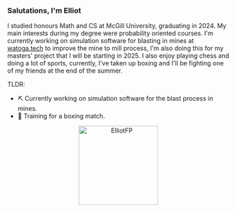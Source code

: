 <link rel="stylesheet" type='text/css' href="https://cdn.jsdelivr.net/gh/devicons/devicon@latest/devicon.min.css" />

### Salutations, I'm Elliot

I studied honours Math and CS at McGill University, graduating in 2024. My main interests during my degree were probability oriented courses. I'm currently working on simulation software for blasting in mines at [watoga.tech](https://watoga.tech) to improve the mine to mill process, I'm also doing this for my masters' project that I will be starting in 2025. I also enjoy playing chess and doing a lot of sports, currently, I've taken up boxing and I'll be fighting one of my friends at the end of the summer.

TLDR:
- ⛏️ Currently working on simulation software for the blast process in mines.
- 🥊 Training for a boxing match.


<p align="center">
  <a href="https://github.com/ElliotFP">
    <img height="180em" src="https://github-readme-streak-stats.herokuapp.com/?user=ElliotFP&&theme=duskfox&hide_border=true" alt="ElliotFP" />
  </a>
</p>
